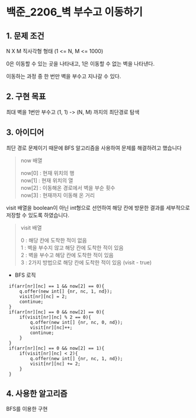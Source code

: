 # 백준_2206_벽 부수고 이동하기


## 1. 문제 조건

N X M 직사각형 형태 (1 <= N, M <= 1000)

0은 이동할 수 있는 곳을 나타내고, 1은 이동할 수 없는 벽을 나타낸다.

이동하는 과정 중 한 번만 벽을 부수고 지나갈 수 있다.

## 2. 구현 목표

최대 벽을 1번만 부수고 (1, 1) -> (N, M) 까지의 최단경로 탐색


## 3. 아이디어

최단 경로 문제이기 때문에 BFS 알고리즘을 사용하여 문제를 해결하려고 했습니다
> now 배열
>
> now[0] : 현재 위치의 행\
> now[1] : 현재 위치의 열\
> now[2] : 이동해온 경로에서 벽을 부순 횟수\
> now[3] : 현재까지 이동해 온 거리

visit 배열을 boolean이 아닌 int형으로 선언하여 해당 칸에 방문한 결과를 세부적으로 저장할 수 있도록 하였습니다.
> visit 배열
> 
> 0 : 해당 칸에 도착한 적이 없음\
> 1 : 벽을 부수지 않고 해당 칸에 도착한 적이 있음\
> 2 : 벽을 부수고 해당 칸에 도착한 적이 있음\
> 3 : 2가지 방법으로 해당 칸에 도착한 적이 있음 (visit - true)

- BFS 로직
```
 if(arr[nr][nc] == 1 && now[2] == 0){
     q.offer(new int[] {nr, nc, 1, nd});
     visit[nr][nc] = 2;
     continue;
 }
 if(arr[nr][nc] == 0 && now[2] == 0){
     if(visit[nr][nc] % 2 == 0){
         q.offer(new int[] {nr, nc, 0, nd});
         visit[nr][nc]++;
         continue;
     }
 }
 if(arr[nr][nc] == 0 && now[2] == 1){
     if(visit[nr][nc] < 2){
         q.offer(new int[] {nr, nc, 1, nd});
         visit[nr][nc] += 2;
     }
 }
```







## 4. 사용한 알고리즘

BFS를 이용한 구현